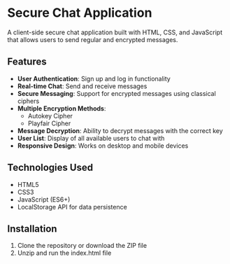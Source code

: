 # Secure Chat Application

A client-side secure chat application built with HTML, CSS, and JavaScript that allows users to send regular and encrypted messages.

## Features

- **User Authentication**: Sign up and log in functionality
- **Real-time Chat**: Send and receive messages
- **Secure Messaging**: Support for encrypted messages using classical ciphers
- **Multiple Encryption Methods**: 
  - Autokey Cipher
  - Playfair Cipher
- **Message Decryption**: Ability to decrypt messages with the correct key
- **User List**: Display of all available users to chat with
- **Responsive Design**: Works on desktop and mobile devices

## Technologies Used

- HTML5
- CSS3
- JavaScript (ES6+)
- LocalStorage API for data persistence

## Installation

1. Clone the repository or download the ZIP file
2. Unzip and run the index.html file